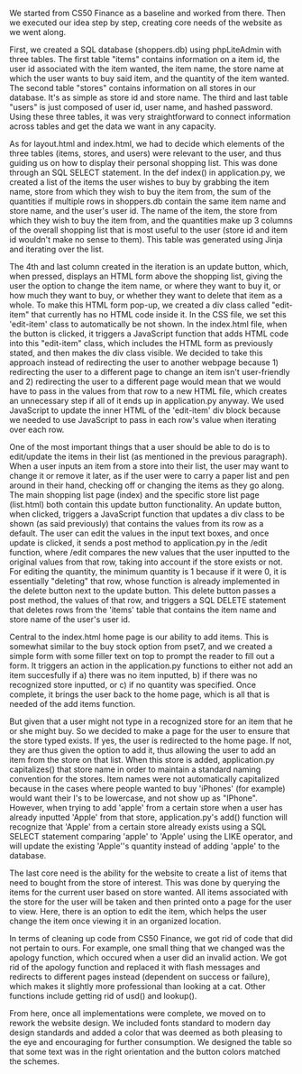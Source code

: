 We started from CS50 Finance as a baseline and worked from there.  Then we executed our idea step by step, creating core needs of
the website as we went along.

First, we created a SQL database (shoppers.db) using phpLiteAdmin with three tables.  The first table "items" contains information on a item id,
the user id associated with the item wanted, the item name, the store name at which the user wants to buy said item, and the
quantity of the item wanted.  The second table "stores" contains information on all stores in our database.  It's as simple as store
id and store name.  The third and last table "users" is just composed of user id, user name, and hashed password.  Using these three
tables, it was very straightforward to connect information across tables and get the data we want in any capacity.

As for layout.html and index.html, we had to decide which elements of the three tables (items, stores, and users) were relevant to
the user, and thus guiding us on how to display their personal shopping list. This was done through an SQL SELECT statement.
In the def index() in application.py, we created a list of the items the user wishes to buy by grabbing the item name, store from
which they wish to buy the item from, the sum of the quantities if multiple rows in shoppers.db contain the same item name and
store name, and the user's user id. The name of the item, the store from which they wish to buy the item from, and the quantities
make up 3 columns of the overall shopping list that is most useful to the user (store id and item id wouldn't make no sense to them).
This table was generated using Jinja and iterating over the list.

The 4th and last column created in the iteration is an update button, which, when pressed, displays an HTML form above the shopping list,
giving the user the option to change the item name, or where
they want to buy it, or how much they want to buy, or whether they want to delete that item as a whole. To make this HTML form pop-up,
we created a div class called "edit-item" that currently has no HTML code inside it. In the CSS file, we set this 'edit-item' class to
automatically be not shown. In the index.html file, when the button is clicked, it triggers a JavaScript function that adds HTML code
into this "edit-item" class, which includes the HTML form as previously stated, and then makes the div class visible. We decided to take
this approach instead of redirecting the user to another webpage because 1) redirecting the user to a different page to change an item
isn't user-friendly and 2) redirecting the user to a different page would mean that we would have to pass in the values from that row to
a new HTML file, which creates an unnecessary step if all of it ends up in application.py anyway. We used JavaScript to update the inner
HTML of the 'edit-item' div block because we needed to use JavaScript to pass in each row's value when iterating over each row.

One of the most important things that a user should be able to do is to edit/update the items in their list (as mentioned in the previous paragraph).
When a user inputs an item from a store into their list, the user may want to change it or remove it later, as if the user were to carry a
paper list and pen around in their hand, checking off or changing the items as they go along. The main shopping list page (index) and the specific
store list page (list.html) both contain this update button functionality. An update button, when clicked, triggers a JavaScript function that
updates a div class to be shown (as said previously) that contains the values from its row as a default. The user can edit the values
in the input text boxes, and once update is clicked, it sends a post method to application.py in the /edit function, where /edit compares
the new values that the user inputted to the original values from that row, taking into account if the store exists or not. For editing
the quantity, the minimum quantity is 1 because if it were 0, it is essentially "deleting" that row, whose function is already implemented
in the delete button next to the update button. This delete button passes a post method, the values of that row, and triggers a SQL DELETE statement
that deletes rows from the 'items' table that contains the item name and store name of the user's user id.

Central to the index.html home page is our ability to add items.  This is somewhat similar to the buy stock option from pset7, and
we created a simple form with some filler text on top to prompt the reader to fill out a form.  It triggers an action in the
application.py functions to either not add an item succesfully if a) there was no item inputted, b) if there was no recognized store
inputted, or c) if no quantity was specified.  Once complete, it brings the user back to the home page, which is all that is needed
of the add items function.

But given that a user might not type in a recognized store for an item that he or she might buy.  So we decided to make a page for
the user to ensure that the store typed exists.  If yes, the user is redirected to the home page.  If not, they are thus given the
option to add it, thus allowing the user to add an item from the store on that list. When this store is added, application.py capitalizes()
that store name in order to maintain a standard naming convention for the stores. Item names were not automatically capitalized because
in the cases where people wanted to buy 'iPhones' (for example) would want their I's to be lowercase, and not show up as "IPhone". However,
when trying to add 'apple' from a certain store when a user has already inputted 'Apple' from that store, application.py's add() function
will recognize that 'Apple' from a certain store already exists using a SQL SELECT statement comparing 'apple' to 'Apple' using the LIKE
operator, and will update the existing 'Apple''s quantity instead of adding 'apple' to the database.

The last core need is the ability for the website to create a list of items that need to bought from the store of interest. This was
done by querying the items for the current user based on store wanted.  All items associated with the store for the user will be
taken and then printed onto a page for the user to view.  Here, there is an option to edit the item, which helps the user change the
item once viewing it in an organized location.

In terms of cleaning up code from CS50 Finance, we got rid of code that did not pertain to ours. For example,  one small thing that we
changed was the apology function, which occured when a user did an invalid action. We got rid of the apology function and replaced it
with flash messages and redirects to different pages instead (dependent on success or failure), which makes it slightly more
professional than looking at a cat. Other functions include getting rid of usd() and lookup().

From here, once all implementations were complete, we moved on to rework the website design.  We included fonts standard to modern
day design standards and added a color that was deemed as both pleasing to the eye and encouraging for further consumption.  We
designed the table so that some text was in the right orientation and the button colors matched the schemes.